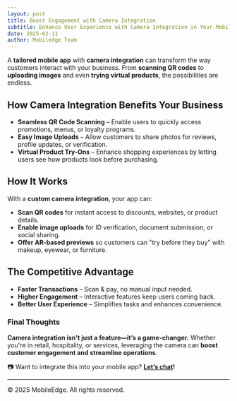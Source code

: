 ```yaml
---
layout: post
title: Boost Engagement with Camera Integration
subtitle: Enhance User Experience with Camera Integration in Your Mobile App
date: 2025-02-11
author: Mobiledge Team
---
```


A **tailored mobile app** with **camera integration** can transform the way customers interact with your business. From **scanning QR codes** to **uploading images** and even **trying virtual products**, the possibilities are endless.  

## How Camera Integration Benefits Your Business  

- **Seamless QR Code Scanning** – Enable users to quickly access promotions, menus, or loyalty programs.  
- **Easy Image Uploads** – Allow customers to share photos for reviews, profile updates, or verification.  
- **Virtual Product Try-Ons** – Enhance shopping experiences by letting users see how products look before purchasing.  

## How It Works  

With a **custom camera integration**, your app can:  

- **Scan QR codes** for instant access to discounts, websites, or product details.  
- **Enable image uploads** for ID verification, document submission, or social sharing.  
- **Offer AR-based previews** so customers can "try before they buy" with makeup, eyewear, or furniture.  

## The Competitive Advantage  

- **Faster Transactions** – Scan & pay, no manual input needed.  
- **Higher Engagement** – Interactive features keep users coming back.  
- **Better User Experience** – Simplifies tasks and enhances convenience.  

### Final Thoughts  

**Camera integration isn't just a feature—it’s a game-changer.** Whether you're in retail, hospitality, or services, leveraging the camera can **boost customer engagement and streamline operations**.  

📷 Want to integrate this into your mobile app? **[Let’s chat](#)!**  

---

© 2025 MobileEdge. All rights reserved.
